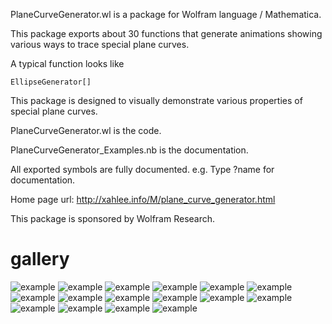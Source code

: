 PlaneCurveGenerator.wl
is a package for Wolfram language / Mathematica.

This package exports about 30 functions that generate animations showing various ways to trace special plane curves.

A typical function looks like

```
EllipseGenerator[]
```

This package is designed to visually demonstrate various properties of special plane curves. 

PlaneCurveGenerator.wl
is the code.

PlaneCurveGenerator_Examples.nb
is the documentation.

All exported symbols are fully documented. e.g.
Type
?name
for documentation.

Home page url:
http://xahlee.info/M/plane_curve_generator.html

This package is sponsored by Wolfram Research.

# gallery

![example](curve_animate_2024-07-17_223515.png)
![example](curve_animate_2024-07-17_223455.png)
![example](curve_animate_2024-07-17_223427.png)
![example](curve_animate_2024-07-17_223416.png)
![example](curve_animate_2024-07-17_223350.png)
![example](curve_animate_2024-07-17_223333.png)
![example](curve_animate_2024-07-17_223253.png)
![example](curve_animate_2024-07-17_223236.png)
![example](curve_animate_2024-07-17_222201.png)
![example](curve_animate_2024-07-17_222147.png)
![example](curve_animate_2024-07-17_222133.png)
![example](curve_animate_2024-07-17_222120.png)
![example](curve_animate_2024-07-17_222056.png)
![example](curve_animate_2024-07-17_222041.png)
![example](curve_animate_2024-07-17_222026.png)
![example](curve_animate_2024-07-17_222016.png)
